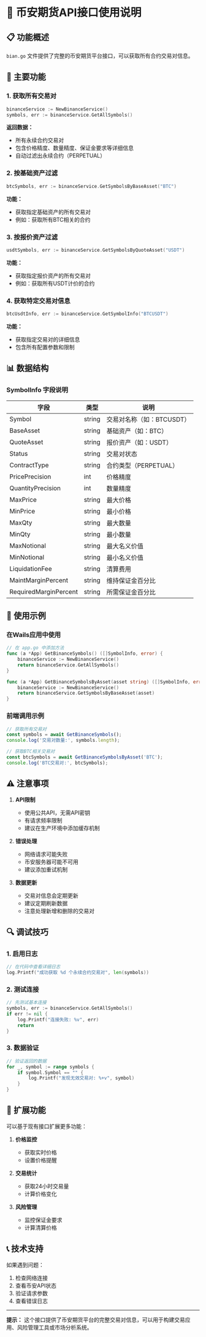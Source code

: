 # 🚀 币安期货API接口使用说明

## 📋 功能概述

`bian.go` 文件提供了完整的币安期货平台接口，可以获取所有合约交易对信息。

## 🔧 主要功能

### 1. **获取所有交易对**
```go
binanceService := NewBinanceService()
symbols, err := binanceService.GetAllSymbols()
```

**返回数据：**
- 所有永续合约交易对
- 包含价格精度、数量精度、保证金要求等详细信息
- 自动过滤出永续合约（PERPETUAL）

### 2. **按基础资产过滤**
```go
btcSymbols, err := binanceService.GetSymbolsByBaseAsset("BTC")
```

**功能：**
- 获取指定基础资产的所有交易对
- 例如：获取所有BTC相关的合约

### 3. **按报价资产过滤**
```go
usdtSymbols, err := binanceService.GetSymbolsByQuoteAsset("USDT")
```

**功能：**
- 获取指定报价资产的所有交易对
- 例如：获取所有USDT计价的合约

### 4. **获取特定交易对信息**
```go
btcUsdtInfo, err := binanceService.GetSymbolInfo("BTCUSDT")
```

**功能：**
- 获取指定交易对的详细信息
- 包含所有配置参数和限制

## 📊 数据结构

### SymbolInfo 字段说明

| 字段 | 类型 | 说明 |
|------|------|------|
| Symbol | string | 交易对名称（如：BTCUSDT） |
| BaseAsset | string | 基础资产（如：BTC） |
| QuoteAsset | string | 报价资产（如：USDT） |
| Status | string | 交易对状态 |
| ContractType | string | 合约类型（PERPETUAL） |
| PricePrecision | int | 价格精度 |
| QuantityPrecision | int | 数量精度 |
| MaxPrice | string | 最大价格 |
| MinPrice | string | 最小价格 |
| MaxQty | string | 最大数量 |
| MinQty | string | 最小数量 |
| MaxNotional | string | 最大名义价值 |
| MinNotional | string | 最小名义价值 |
| LiquidationFee | string | 清算费用 |
| MaintMarginPercent | string | 维持保证金百分比 |
| RequiredMarginPercent | string | 所需保证金百分比 |

## 🎯 使用示例

### 在Wails应用中使用

```go
// 在 app.go 中添加方法
func (a *App) GetBinanceSymbols() ([]SymbolInfo, error) {
    binanceService := NewBinanceService()
    return binanceService.GetAllSymbols()
}

func (a *App) GetBinanceSymbolsByAsset(asset string) ([]SymbolInfo, error) {
    binanceService := NewBinanceService()
    return binanceService.GetSymbolsByBaseAsset(asset)
}
```

### 前端调用示例

```typescript
// 获取所有交易对
const symbols = await GetBinanceSymbols();
console.log('交易对数量:', symbols.length);

// 获取BTC相关交易对
const btcSymbols = await GetBinanceSymbolsByAsset('BTC');
console.log('BTC交易对:', btcSymbols);
```

## ⚠️ 注意事项

1. **API限制**
   - 使用公共API，无需API密钥
   - 有请求频率限制
   - 建议在生产环境中添加缓存机制

2. **错误处理**
   - 网络请求可能失败
   - 币安服务器可能不可用
   - 建议添加重试机制

3. **数据更新**
   - 交易对信息会定期更新
   - 建议定期刷新数据
   - 注意处理新增和删除的交易对

## 🔍 调试技巧

### 1. 启用日志
```go
// 在代码中查看详细日志
log.Printf("成功获取 %d 个永续合约交易对", len(symbols))
```

### 2. 测试连接
```go
// 先测试基本连接
symbols, err := binanceService.GetAllSymbols()
if err != nil {
    log.Printf("连接失败: %v", err)
    return
}
```

### 3. 数据验证
```go
// 验证返回的数据
for _, symbol := range symbols {
    if symbol.Symbol == "" {
        log.Printf("发现无效交易对: %+v", symbol)
    }
}
```

## 🚀 扩展功能

可以基于现有接口扩展更多功能：

1. **价格监控**
   - 获取实时价格
   - 设置价格提醒

2. **交易统计**
   - 获取24小时交易量
   - 计算价格变化

3. **风险管理**
   - 监控保证金要求
   - 计算清算价格

## 📞 技术支持

如果遇到问题：
1. 检查网络连接
2. 查看币安API状态
3. 验证请求参数
4. 查看错误日志

---

**提示：** 这个接口提供了币安期货平台的完整交易对信息，可以用于构建交易应用、风险管理工具或市场分析系统。
